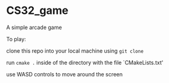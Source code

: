 # CS32_game

A simple arcade game

To play:

clone this repo into your local machine using `git clone`

run `cmake .` inside of the directory with the file `CMakeLists.txt'

use WASD controls to move around the screen
